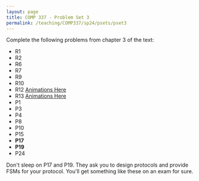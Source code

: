```yaml
---
layout: page
title: COMP 337 - Problem Set 3
permalink: /teaching/COMP337/sp24/psets/pset3
---
```


Complete the following problems from chapter 3 of the text:
*   R1
*   R2
*   R6
*   R7
*   R9
*   R10
*   R12 [Animations Here](https://media.pearsoncmg.com/ph/esm/ecs_kurose_compnetwork_8/cw/#interactiveanimations)
*   R13 [Animations Here](https://media.pearsoncmg.com/ph/esm/ecs_kurose_compnetwork_8/cw/#interactiveanimations)
*   P1
*   P3
*   P4
*   P8
*   P10
*   P15
*   **P17** 
*   **P19**
*   P24

Don't sleep on P17 and P19. They ask you to design protocols and provide FSMs for your protocol. You'll get something like these on an exam for sure. 